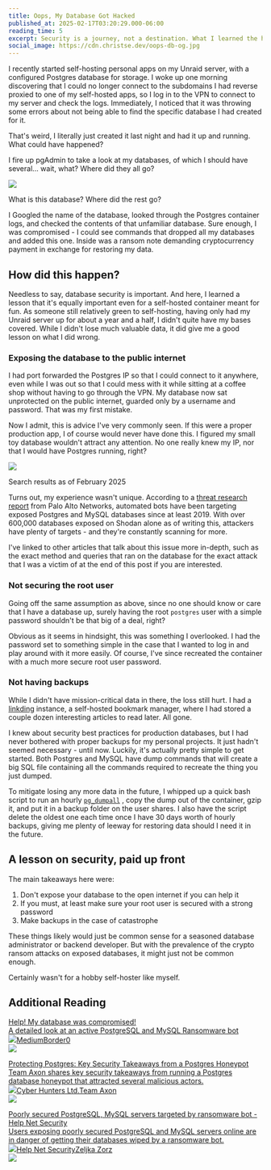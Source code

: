 ```yaml
---
title: Oops, My Database Got Hacked
published_at: 2025-02-17T03:20:29.000-06:00
reading_time: 5
excerpt: Security is a journey, not a destination. What I learned the hard way.
social_image: https://cdn.christse.dev/oops-db-og.jpg
---
```


I recently started self-hosting personal apps on my Unraid server, with a configured Postgres database for storage. I woke up one morning discovering that I could no longer connect to the subdomains I had reverse proxied to one of my self-hosted apps, so I log in to the VPN to connect to my server and check the logs. Immediately, I noticed that it was throwing some errors about not being able to find the specific database I had created for it.

That's weird, I literally just created it last night and had it up and running. What could have happened?

I fire up pgAdmin to take a look at my databases, of which I should have several... wait, what? Where did they all go?

![](https://ghost.ctse.dev/content/images/2025/02/image-1.png)

What is this database? Where did the rest go?

I Googled the name of the database, looked through the Postgres container logs, and checked the contents of that unfamiliar database. Sure enough, I was compromised - I could see commands that dropped all my databases and added this one. Inside was a ransom note demanding cryptocurrency payment in exchange for restoring my data.

## How did this happen?

Needless to say, database security is important. And here, I learned a lesson that it's equally important even for a self-hosted container meant for fun. As someone still relatively green to self-hosting, having only had my Unraid server up for about a year and a half, I didn't quite have my bases covered. While I didn't lose much valuable data, it did give me a good lesson on what I did wrong.

### Exposing the database to the public internet

I had port forwarded the Postgres IP so that I could connect to it anywhere, even while I was out so that I could mess with it while sitting at a coffee shop without having to go through the VPN. My database now sat unprotected on the public internet, guarded only by a username and password. That was my first mistake.

Now I admit, this is advice I've very commonly seen. If this were a proper production app, I of course would never have done this. I figured my small toy database wouldn't attract any attention. No one really knew my IP, nor that I would have Postgres running, right?

![](https://ghost.ctse.dev/content/images/2025/02/image-2.png)

Search results as of February 2025

Turns out, my experience wasn't unique. According to a [threat research report](https://unit42.paloaltonetworks.com/pgminer-postgresql-cryptocurrency-mining-botnet/?ref=ghost.ctse.dev) from Palo Alto Networks, automated bots have been targeting exposed Postgres and MySQL databases since at least 2019. With over 600,000 databases exposed on Shodan alone as of writing this, attackers have plenty of targets - and they're constantly scanning for more.

I've linked to other articles that talk about this issue more in-depth, such as the exact method and queries that ran on the database for the exact attack that I was a victim of at the end of this post if you are interested.

### Not securing the root user

Going off the same assumption as above, since no one should know or care that I have a database up, surely having the root `postgres` user with a simple password shouldn't be that big of a deal, right?

Obvious as it seems in hindsight, this was something I overlooked. I had the password set to something simple in the case that I wanted to log in and play around with it more easily. Of course, I've since recreated the container with a much more secure root user password.

### Not having backups

While I didn't have mission-critical data in there, the loss still hurt. I had a [linkding](https://linkding.link/?ref=ghost.ctse.dev) instance, a self-hosted bookmark manager, where I had stored a couple dozen interesting articles to read later. All gone.

I knew about security best practices for production databases, but I had never bothered with proper backups for my personal projects. It just hadn't seemed necessary - until now. Luckily, it's actually pretty simple to get started. Both Postgres and MySQL have dump commands that will create a big SQL file containing all the commands required to recreate the thing you just dumped.

To mitigate losing any more data in the future, I whipped up a quick bash script to run an hourly [`pg_dumpall`](https://www.postgresql.org/docs/current/app-pg-dumpall.html?ref=ghost.ctse.dev) , copy the dump out of the container, gzip it, and put it in a backup folder on the user shares. I also have the script delete the oldest one each time once I have 30 days worth of hourly backups, giving me plenty of leeway for restoring data should I need it in the future.

## A lesson on security, paid up front

The main takeaways here were:

1. Don't expose your database to the open internet if you can help it
2. If you must, at least make sure your root user is secured with a strong password
3. Make backups in the case of catastrophe

These things likely would just be common sense for a seasoned database administrator or backend developer. But with the prevalence of the crypto ransom attacks on exposed databases, it might just not be common enough.

Certainly wasn't for a hobby self-hoster like myself.

## Additional Reading

[Help! My database was compromised!
\
A detailed look at an active PostgreSQL and MySQL Ransomware bot
\
![](https://ghost.ctse.dev/content/images/icon/10fd5c419ac61637245384e7099e131627900034828f4f386bdaa47a74eae156)MediumBorder0
\
![](https://ghost.ctse.dev/content/images/thumbnail/0-0r7pUgzwnZTKA9fY.png)](https://medium.com/@border0/help-my-database-was-compromised-ec68ef15df65?ref=ghost.ctse.dev)

[Protecting Postgres: Key Security Takeaways from a Postgres Honeypot
\
Team Axon shares key security takeaways from running a Postgres database honeypot that attracted several malicious actors.
\
![](https://ghost.ctse.dev/content/images/icon/Youtube-20Profile-20Picture-2.png)Cyber Hunters Ltd.Team Axon
\
![](https://ghost.ctse.dev/content/images/thumbnail/Featured-20images-20-9-.png)](https://www.hunters.security/en/blog/protecting-postgres?ref=ghost.ctse.dev)

[Poorly secured PostgreSQL, MySQL servers targeted by ransomware bot - Help Net Security
\
Users exposing poorly secured PostgreSQL and MySQL servers online are in danger of getting their databases wiped by a ransomware bot.
\
![](https://ghost.ctse.dev/content/images/icon/icon.svg)Help Net SecurityZeljka Zorz
\
![](https://ghost.ctse.dev/content/images/thumbnail/postgresql.jpg)](https://www.helpnetsecurity.com/2024/01/18/postgresql-mysql-ransomware-bot/?ref=ghost.ctse.dev)
